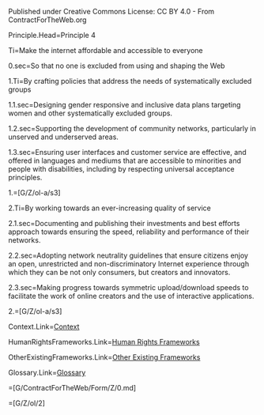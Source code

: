 Published under Creative Commons License: CC BY 4.0 - From ContractForTheWeb.org

Principle.Head=Principle 4

Ti=Make the internet affordable and accessible to everyone

0.sec=So that no one is excluded from using and shaping the Web


1.Ti=By crafting policies that address the needs of systematically excluded groups

1.1.sec=Designing gender responsive and inclusive data plans targeting women and other systematically excluded groups.

1.2.sec=Supporting the development of community networks, particularly in unserved and underserved areas.

1.3.sec=Ensuring user interfaces and customer service are effective, and offered in languages and mediums that are accessible to minorities and people with disabilities, including by respecting universal acceptance principles.

1.=[G/Z/ol-a/s3]

2.Ti=By working towards an ever-increasing quality of service

2.1.sec=Documenting and publishing their investments and best efforts approach towards ensuring the speed, reliability and performance of their networks.

2.2.sec=Adopting network neutrality guidelines that ensure citizens enjoy an open, unrestricted and non-discriminatory Internet experience through which they can be not only consumers, but creators and innovators.

2.3.sec=Making progress towards symmetric upload/download speeds to facilitate the work of online creators and the use of interactive applications.

2.=[G/Z/ol-a/s3]

Context.Link=<a href="https://contractfortheweb.org/principles/principles/principle-4-more-info/#section-1">Context</a>

HumanRightsFrameworks.Link=<a href="https://contractfortheweb.org/principles/principles/principle-4-more-info/#section-2">Human Rights Frameworks</a>

OtherExistingFrameworks.Link=<a href="https://contractfortheweb.org/principles/principles/principle-4-more-info/#section-3">Other Existing Frameworks</a>

Glossary.Link=<a href="https://contractfortheweb.org/principles/principles/principle-4-more-info/#section-4">Glossary</a>

=[G/ContractForTheWeb/Form/Z/0.md]

=[G/Z/ol/2]